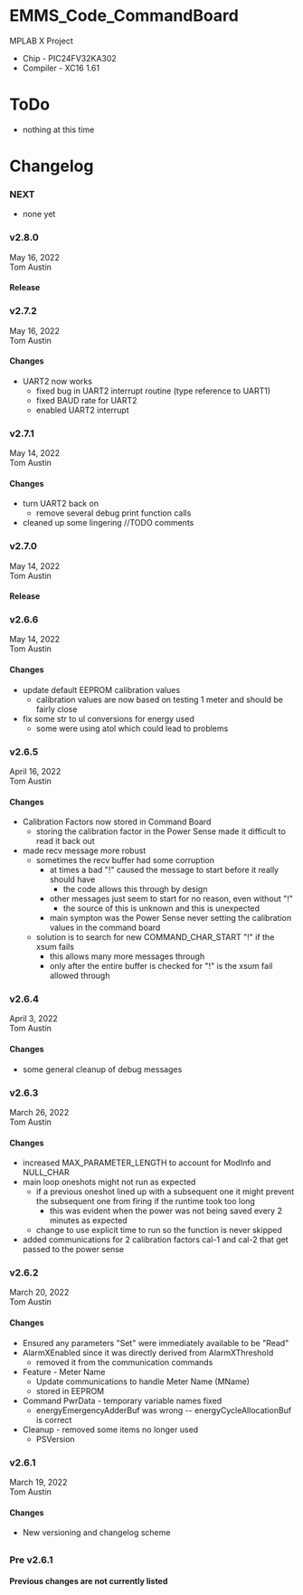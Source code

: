 # EMMS_Code_CommandBoard
MPLAB X Project
- Chip - PIC24FV32KA302
- Compiler - XC16 1.61

# ToDo
- nothing at this time

# Changelog
### NEXT
- none yet

### v2.8.0
May 16, 2022<br />
Tom Austin
#### Release

### v2.7.2
May 16, 2022<br />
Tom Austin
#### Changes
- UART2 now works
  - fixed bug in UART2 interrupt routine (type reference to UART1)
  - fixed BAUD rate for UART2
  - enabled UART2 interrupt

### v2.7.1
May 14, 2022<br />
Tom Austin
#### Changes
- turn UART2 back on
  - remove several debug print function calls
- cleaned up some lingering //TODO comments

### v2.7.0
May 14, 2022<br />
Tom Austin
#### Release

### v2.6.6
May 14, 2022<br />
Tom Austin
#### Changes
- update default EEPROM calibration values
  - calibration values are now based on testing 1 meter and should be fairly close
- fix some str to ul conversions for energy used
  - some were using atol which could lead to problems

### v2.6.5
April 16, 2022<br />
Tom Austin
#### Changes
- Calibration Factors now stored in Command Board
  - storing the calibration factor in the Power Sense made it difficult to read it back out
- made recv message more robust
  - sometimes the recv buffer had some corruption
    - at times a bad "!" caused the message to start before it really should have
      - the code allows this through by design
    - other messages just seem to start for no reason, even without "!"
      - the source of this is unknown and this is unexpected
    - main sympton was the Power Sense never setting the calibration values in the command board
  - solution is to search for new COMMAND_CHAR_START "!" if the xsum fails
    - this allows many more messages through
    - only after the entire buffer is checked for "!" is the xsum fail allowed through

### v2.6.4
April 3, 2022<br />
Tom Austin
#### Changes
- some general cleanup of debug messages

### v2.6.3
March 26, 2022<br />
Tom Austin
#### Changes
- increased MAX_PARAMETER_LENGTH to account for ModInfo and NULL_CHAR
- main loop oneshots might not run as expected
  - if a previous oneshot lined up with a subsequent one it might prevent the subsequent one from firing if the runtime took too long
    - this was evident when the power was not being saved every 2 minutes as expected
  - change to use explicit time to run so the function is never skipped
- added communications for 2 calibration factors cal-1 and cal-2 that get passed to the power sense

### v2.6.2
March 20, 2022<br />
Tom Austin
#### Changes
- Ensured any parameters "Set" were immediately available to be "Read"
- AlarmXEnabled since it was directly derived from AlarmXThreshold
  - removed it from the communication commands
- Feature - Meter Name
  - Update communications to handle Meter Name (MName)
  - stored in EEPROM
- Command PwrData - temporary variable names fixed
  - energyEmergencyAdderBuf was wrong -- energyCycleAllocationBuf is correct
- Cleanup - removed some items no longer used
  - PSVersion



### v2.6.1
March 19, 2022<br />
Tom Austin
#### Changes
- New versioning and changelog scheme
## 
### Pre v2.6.1
#### Previous changes are not currently listed
